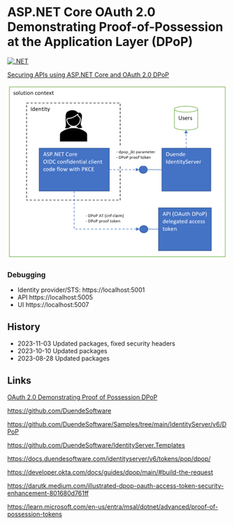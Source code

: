 # ASP.NET Core OAuth 2.0 Demonstrating Proof-of-Possession at the Application Layer (DPoP)

[![.NET](https://github.com/damienbod/DPOP-aspnetcore-idp/actions/workflows/dotnet.yml/badge.svg)](https://github.com/damienbod/DPOP-aspnetcore-idp/actions/workflows/dotnet.yml)

[Securing APIs using ASP.NET Core and OAuth 2.0 DPoP](https://damienbod.com/2023/08/14/securing-apis-using-asp-net-core-and-oauth-2-0-dpop/)

![setup](https://github.com/damienbod/DPOP-aspnetcore-idp/blob/main/images/dpop_aspnetcore_02.png)

### Debugging

- Identity provider/STS: https://localhost:5001
- API https://localhost:5005
- UI https://localhost:5007

## History

- 2023-11-03 Updated packages, fixed security headers
- 2023-10-10 Updated packages
- 2023-08-28 Updated packages

## Links

[OAuth 2.0 Demonstrating Proof of Possession DPoP](https://datatracker.ietf.org/doc/html/rfc9449)

https://github.com/DuendeSoftware

https://github.com/DuendeSoftware/Samples/tree/main/IdentityServer/v6/DPoP

https://github.com/DuendeSoftware/IdentityServer.Templates

https://docs.duendesoftware.com/identityserver/v6/tokens/pop/dpop/

https://developer.okta.com/docs/guides/dpop/main/#build-the-request

https://darutk.medium.com/illustrated-dpop-oauth-access-token-security-enhancement-801680d761ff

https://learn.microsoft.com/en-us/entra/msal/dotnet/advanced/proof-of-possession-tokens
